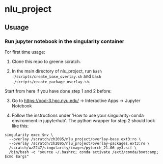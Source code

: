 # nlu_project

## Usuage

### Run jupyter notebook in the singularity container
For first time usage:

1. Clone this repo to greene scratch.

2. In the main directory of nlu_project, run `bash ./scripts/create_base_overlay.sh` and `bash ./scripts/create_package_overlay.sh`.

Start from here if you have done step 1 and 2 before:

3. Go to https://ood-3.hpc.nyu.edu/ -> Interactive Apps -> Jupyter Notebook

4. Follow the instructions under 'How to use your singularity+conda environment in jupyterhub'. The python wrapper for step 2 should look like this:

```
singularity exec $nv \
  --overlay /scratch/zh2095/nlu_project/overlay-base.ext3:ro \
  --overlay /scratch/zh2095/nlu_project/overlay-packages.ext3:ro \
  /scratch/wz2247/singularity/images/pytorch_21.06-py3.sif \
  /bin/bash -c "source ~/.bashrc; conda activate /ext3/conda/bootcamp; $cmd $args"
```